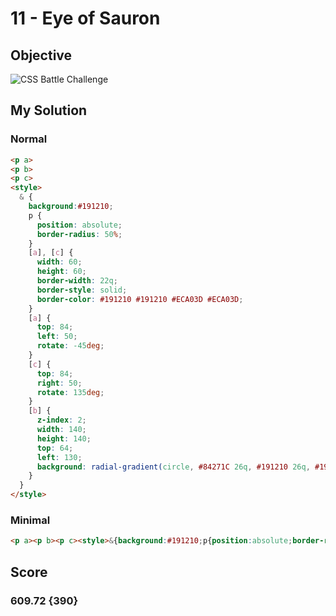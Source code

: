 # 11 - Eye of Sauron

## Objective

![CSS Battle Challenge](https://cssbattle.dev/targets/11.png)

## My Solution

### Normal

```html
<p a>
<p b>
<p c>
<style>
  & {
    background:#191210;
    p {
      position: absolute;
      border-radius: 50%;
    }
    [a], [c] {
      width: 60;
      height: 60;
      border-width: 22q;
      border-style: solid;
      border-color: #191210 #191210 #ECA03D #ECA03D;
    }
    [a] {
      top: 84;
      left: 50;
      rotate: -45deg;     
    }
    [c] {
      top: 84;
      right: 50;
      rotate: 135deg;
    }
    [b] {
      z-index: 2;
      width: 140;
      height: 140;
      top: 64;
      left: 130;
      background: radial-gradient(circle, #84271C 26q, #191210 26q, #191210 53q, #ECA03D 53q);
    }
  }
</style>

```

### Minimal

```html
<p a><p b><p c><style>&{background:#191210;p{position:absolute;border-radius:50%;}[a],[c]{width:60;height:60;border-width:22q;border-style:solid;border-color:#191210#191210#ECA03D#ECA03D;}[a]{top:84;left:50;rotate:-45deg;}[c]{top:84;right:50;rotate:135deg;}[b]{z-index:2;width:140;height:140;top:64;left:130;background:radial-gradient(circle,#84271C 26q,#191210 26q,#191210 53q,#ECA03D 53q)

```

## Score

### 609.72 {390}
